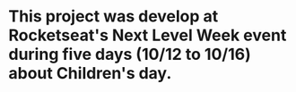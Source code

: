 # This project was develop at Rocketseat's Next Level Week event during five days (10/12 to 10/16) about Children's day.

